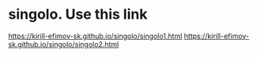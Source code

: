 # singolo. Use this link
https://kirill-efimov-sk.github.io/singolo/singolo1.html
https://kirill-efimov-sk.github.io/singolo/singolo2.html
